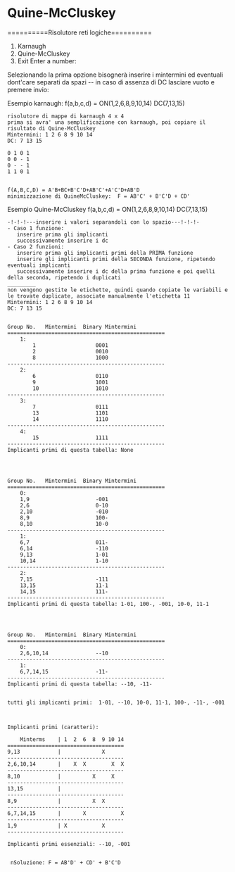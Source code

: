 # Quine-McCluskey
==========Risolutore reti logiche==========
1) Karnaugh
2) Quine-McCluskey
0) Exit
Enter a number: 

Selezionando la prima opzione bisognerà inserire i mintermini ed eventuali dont'care separati da spazi
-- in caso di assenza di DC lasciare vuoto e premere invio:

Esempio karnaugh:
f(a,b,c,d) = ON(1,2,6,8,9,10,14) DC(7,13,15)

    risolutore di mappe di karnaugh 4 x 4 
    prima si avra' una semplificazione con karnaugh, poi copiare il risultato di Quine-McCluskey
    Mintermini: 1 2 6 8 9 10 14 
    DC: 7 13 15

    0 1 0 1 
    0 0 - 1 
    0 - - 1 
    1 1 0 1 


    f(A,B,C,D) = A'B+BC+B'C'D+AB'C'+A'C'D+AB'D
    minimizzazione di QuineMcCluskey:  F = AB'C' + B'C'D + CD'
    
Esempio Quine-McCluskey
f(a,b,c,d) = ON(1,2,6,8,9,10,14) DC(7,13,15)

    -!-!-!---inserire i valori separandoli con lo spazio---!-!-!-
    - Caso 1 funzione:
       inserire prima gli implicanti
       successivamente inserire i dc
    - Caso 2 funzioni:
       inserire prima gli implicanti primi della PRIMA funzione 
       inserire gli implicanti primi della SECONDA funzione, ripetendo eventuali implicanti
       successivamente inserire i dc della prima funzione e poi quelli della seconda, ripetendo i duplicati
    _________
    non vengono gestite le etichette, quindi quando copiate le variabili e le trovate duplicate, associate manualmente l'etichetta 11
    Mintermini: 1 2 6 8 9 10 14
    DC: 7 13 15


    Group No.	Mintermini	Binary Mintermini
    ==================================================
        1:
            1                   0001
            2                   0010
            8                   1000
    --------------------------------------------------
        2:
            6                   0110
            9                   1001
            10                  1010
    --------------------------------------------------
        3:
            7                   0111
            13                  1101
            14                  1110
    --------------------------------------------------
        4:
            15                  1111
    --------------------------------------------------
    Implicanti primi di questa tabella: None




    Group No.	Mintermini	Binary Mintermini
    ==================================================
        0:
        1,9                     -001
        2,6                     0-10
        2,10                    -010
        8,9                     100-
        8,10                    10-0
    --------------------------------------------------
        1:
        6,7                     011-
        6,14                    -110
        9,13                    1-01
        10,14                   1-10
    --------------------------------------------------
        2:
        7,15                    -111
        13,15                   11-1
        14,15                   111-
    --------------------------------------------------
    Implicanti primi di questa tabella: 1-01, 100-, -001, 10-0, 11-1




    Group No.	Mintermini	Binary Mintermini
    ==================================================
        0:
        2,6,10,14               --10
    --------------------------------------------------
        1:
        6,7,14,15               -11-
    --------------------------------------------------
    Implicanti primi di questa tabella: --10, -11-


    tutti gli implicanti primi:  1-01, --10, 10-0, 11-1, 100-, -11-, -001



    Implicanti primi (caratteri):

        Minterms    | 1  2  6  8  9 10 14
    =====================================
    9,13            |             X
    -------------------------------------
    2,6,10,14       |    X  X        X  X
    -------------------------------------
    8,10            |          X     X
    -------------------------------------
    13,15           |
    -------------------------------------
    8,9             |          X  X
    -------------------------------------
    6,7,14,15       |       X           X
    -------------------------------------
    1,9             | X           X
    -------------------------------------

    Implicanti primi essenziali: --10, -001


     nSoluzione: F = AB'D' + CD' + B'C'D
